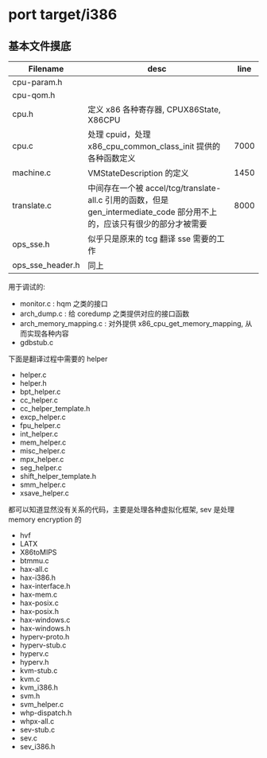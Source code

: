# port target/i386

## 基本文件摸底

| Filename         | desc                                                                                                                     | line |
|------------------|--------------------------------------------------------------------------------------------------------------------------|------|
| cpu-param.h      |                                                                                                                          |      |
| cpu-qom.h        |                                                                                                                          |      |
| cpu.h            | 定义 x86 各种寄存器, CPUX86State, X86CPU                                                                                 |      |
| cpu.c            | 处理 cpuid，处理 x86_cpu_common_class_init 提供的各种函数定义                                                            | 7000 |
| machine.c        | VMStateDescription 的定义                                                                                                | 1450 |
| translate.c      | 中间存在一个被 accel/tcg/translate-all.c 引用的函数，但是 gen_intermediate_code 部分用不上的，应该只有很少的部分才被需要 | 8000 |
| ops_sse.h        | 似乎只是原来的 tcg 翻译 sse 需要的工作                                                                                   |      |
| ops_sse_header.h | 同上                                                                                                                         |      |

用于调试的:
- monitor.c : hqm 之类的接口
- arch_dump.c : 给 coredump 之类提供对应的接口函数
- arch_memory_mapping.c : 对外提供 x86_cpu_get_memory_mapping, 从而实现各种内容
- gdbstub.c


下面是翻译过程中需要的  helper
- helper.c
- helper.h
- bpt_helper.c
- cc_helper.c
- cc_helper_template.h
- excp_helper.c
- fpu_helper.c
- int_helper.c
- mem_helper.c
- misc_helper.c
- mpx_helper.c
- seg_helper.c
- shift_helper_template.h
- smm_helper.c
- xsave_helper.c


都可以知道显然没有关系的代码，主要是处理各种虚拟化框架, sev 是处理 memory encryption 的
- hvf
- LATX
- X86toMIPS
- btmmu.c
- hax-all.c
- hax-i386.h
- hax-interface.h
- hax-mem.c
- hax-posix.c
- hax-posix.h
- hax-windows.c
- hax-windows.h
- hyperv-proto.h
- hyperv-stub.c
- hyperv.c
- hyperv.h
- kvm-stub.c
- kvm.c
- kvm_i386.h
- svm.h
- svm_helper.c
- whp-dispatch.h
- whpx-all.c
- sev-stub.c
- sev.c
- sev_i386.h
